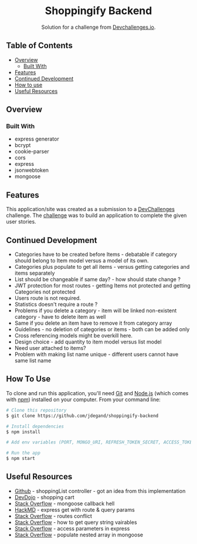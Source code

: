 <h1 align="center">Shoppingify Backend</h1>

<div align="center">
   Solution for a challenge from  <a href="https://legacy.devchallenges.io/challenges/mGd5VpbO4JnzU6I9l96x" target="_blank">Devchallenges.io</a>.
</div>

## Table of Contents

- [Overview](#overview)
  - [Built With](#built-with)
- [Features](#features)
- [Continued Development](#continued-development)
- [How to use](#how-to-use)
- [Useful Resources](#useful-resources)

## Overview

### Built With

- express generator
- bcrypt
- cookie-parser
- cors
- express
- jsonwebtoken
- mongoose

## Features

This application/site was created as a submission to a [DevChallenges](https://devchallenges.io/challenges) challenge. The [challenge](https://legacy.devchallenges.io/challenges/mGd5VpbO4JnzU6I9l96x) was to build an application to complete the given user stories.

## Continued Development

- Categories have to be created before Items - debatable if category should belong to Item model versus a model of its own.
- Categories plus populate to get all items - versus getting categories and items separately
- List should be changeable if same day? - how should state change ?
- JWT protection for most routes - getting Items not protected and getting Categories not protected
- Users route is not required.
- Statistics doesn't require a route ?
- Problems if you delete a category - item will be linked non-existent category - have to delete item as well
- Same if you delete an item have to remove it from category array
- Guidelines - no deletion of categories or items - both can be added only
- Cross referencing models might be overkill here.
- Design choice -  add quantity to item model versus list model
- Need user attached to items?
- Problem with making list name unique - different users cannot have same list name

## How To Use

To clone and run this application, you'll need [Git](https://git-scm.com) and [Node.js](https://nodejs.org/en/download/) (which comes with [npm](http://npmjs.com)) installed on your computer. From your command line:

```bash
# Clone this repository
$ git clone https://github.com/jdegand/shoppingify-backend

# Install dependencies
$ npm install

# Add env variables (PORT, MONGO_URI, REFRESH_TOKEN_SECRET, ACCESS_TOKEN_SECRET) and connect to mongo

# Run the app
$ npm start
```

## Useful Resources

- [Github](https://github.com/aydink88/shoppingify-backend/blob/main/controllers/shoppingList.js) - shoppingList controller - got an idea from this implementation
- [DevDojo](https://devdojo.com/suniljoshi19/building-a-shopping-cart-in-nodejs) - shopping cart
- [Stack Overflow](https://stackoverflow.com/questions/63753664/mongoose-callback-hell-to-promise) - mongoose callback hell
- [HackMD](https://hackmd.io/@abernier/rJPKjpjhS?type=view) - express get with route & query params
- [Stack Overflow](https://stackoverflow.com/questions/50626301/get-routes-nodejs-how-it-will-react-if-2-routes-are-the-same) - routes conflict
- [Stack Overflow](https://stackoverflow.com/questions/6912584/how-to-get-get-query-string-variables-in-express-js-on-node-js) - how to get query string vairables
- [Stack Overflow](https://stackoverflow.com/questions/17007997/how-to-access-the-get-parameters-after-in-express) - access parameters in express
- [Stack Overflow](https://stackoverflow.com/questions/19222520/populate-nested-array-in-mongoose) - populate nested array in mongoose
